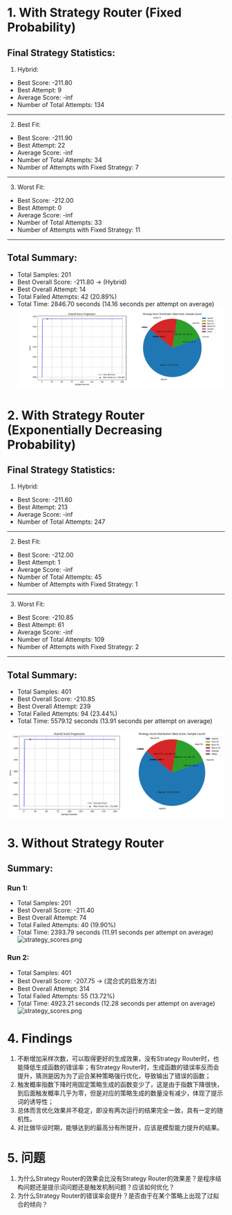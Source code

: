 # 1. With Strategy Router (Fixed Probability)

Final Strategy Statistics:
------------------------------------------------
1. Hybrid:
- Best Score: -211.80 
- Best Attempt: 9 
- Average Score: -inf 
- Number of Total Attempts: 134
--------------------------------------------------
2. Best Fit:
- Best Score: -211.90 
- Best Attempt: 22 
- Average Score: -inf 
- Number of Total Attempts: 34 
- Number of Attempts with Fixed Strategy: 7
--------------------------------------------------
3. Worst Fit:
- Best Score: -212.00 
- Best Attempt: 0 
- Average Score: -inf 
- Number of Total Attempts: 33 
- Number of Attempts with Fixed Strategy: 11
--------------------------------------------------
Total Summary:
---
- Total Samples: 201 
- Best Overall Score: -211.80 -> (Hybrid)
- Best Overall Attempt: 14 
- Total Failed Attempts: 42 (20.89%)
- Total Time: 2846.70 seconds (14.16 seconds per attempt on average)
![strategy_scores.png](fixed%20pb.jpeg)

# 2. With Strategy Router (Exponentially Decreasing Probability)

Final Strategy Statistics:
---
1. Hybrid:
- Best Score: -211.60
- Best Attempt: 213
- Average Score: -inf
- Number of Total Attempts: 247
--------------------------------------------------
2. Best Fit:
- Best Score: -212.00
- Best Attempt: 1
- Average Score: -inf
- Number of Total Attempts: 45
- Number of Attempts with Fixed Strategy: 1
--------------------------------------------------
3. Worst Fit:
- Best Score: -210.85
- Best Attempt: 61
- Average Score: -inf
- Number of Total Attempts: 109
- Number of Attempts with Fixed Strategy: 2
--------------------------------------------------
Total Summary:
---
- Total Samples: 401
- Best Overall Score: -210.85
- Best Overall Attempt: 239
- Total Failed Attempts: 94 (23.44%)
- Total Time: 5579.12 seconds (13.91 seconds per attempt on average)

![strategy_scores.png](strategy_scores.png)

# 3. Without Strategy Router

Summary:
---
### Run 1:
- Total Samples: 201 
- Best Overall Score: -211.40 
- Best Overall Attempt: 74 
- Total Failed Attempts: 40 (19.90%)
- Total Time: 2393.79 seconds (11.91 seconds per attempt on average)
![strategy_scores.png](../Case0_BinPacking/run1.jpeg)

### Run 2:
- Total Samples: 401
- Best Overall Score: -207.75 -> (混合式的启发方法)
- Best Overall Attempt: 314
- Total Failed Attempts: 55 (13.72%)
- Total Time: 4923.21 seconds (12.28 seconds per attempt on average)
![strategy_scores.png](../Case0_BinPacking/run2.png)

# 4. Findings
1. 不断增加采样次数，可以取得更好的生成效果，没有Strategy Router时，也能降低生成函数的错误率；有Strategy Router时，生成函数的错误率反而会提升，猜测是因为为了迎合某种策略强行优化，导致输出了错误的函数；
2. 触发概率指数下降时用固定策略生成的函数变少了，这是由于指数下降很快，到后面触发概率几乎为零，但是对应的策略生成的数量没有减少，体现了提示词的诱导性；
3. 总体而言优化效果并不稳定，即没有两次运行的结果完全一致，具有一定的随机性。
4. 对比做毕设时期，能够达到的最高分有所提升，应该是模型能力提升的结果。

# 5. 问题
1. 为什么Strategy Router的效果会比没有Strategy Router的效果差？是程序结构问题还是提示词问题还是触发机制问题？应该如何优化？
2. 为什么Strategy Router的错误率会提升？是否由于在某个策略上出现了过拟合的倾向？
